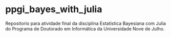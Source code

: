 # ppgi_bayes_with_julia
Repositorio para atividade final da disciplina Estatística Bayesiana com Julia do Programa de Doutorado em Informática da Universidade Nove de Julho.
